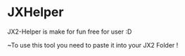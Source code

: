 # JXHelper
JX2-Helper is make for fun free for user :D


~To use this tool you need to paste it into your JX2 Folder !
